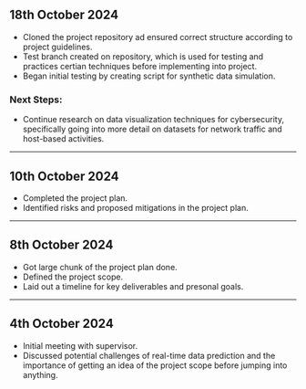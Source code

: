 ## 18th October 2024

- Cloned the project repository ad ensured correct structure according to project guidelines.
- Test branch created on repository, which is used for testing and practices certian techniques before implementing into project.
- Began initial testing by creating script for synthetic data simulation.

### Next Steps:

- Continue research on data visualization techniques for cybersecurity, specifically going into more detail on datasets for network traffic and host-based activities.

---

## 10th October 2024

- Completed the project plan.
- Identified risks and proposed mitigations in the project plan.

---

## 8th October 2024
- Got large chunk of the project plan done.
- Defined the project scope.
- Laid out a timeline for key deliverables and presonal goals.

---

## 4th October 2024
- Initial meeting with supervisor.
- Discussed potential challenges of real-time data prediction and the importance of getting an idea of the project scope before jumping into anything.